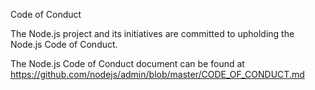 Code of Conduct

The Node.js project and its initiatives are committed to upholding the Node.js Code of Conduct.

The Node.js Code of Conduct document can be found at
https://github.com/nodejs/admin/blob/master/CODE_OF_CONDUCT.md
